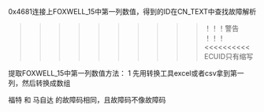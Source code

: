 0x4681连接上FOXWELL_15中第一列数值，得到的ID在CN_TEXT中查找故障解析


>>>>>>>>>> ！！！警告 ！！！ <<<<<<<<<<
ECUID只有缩写

提取FOXWELL_15中第一列数值方法：
1 先用转换工具excel或者csv拿到第一列，然后转换成数组

福特 和 马自达 的故障码相同，且故障码不像故障码